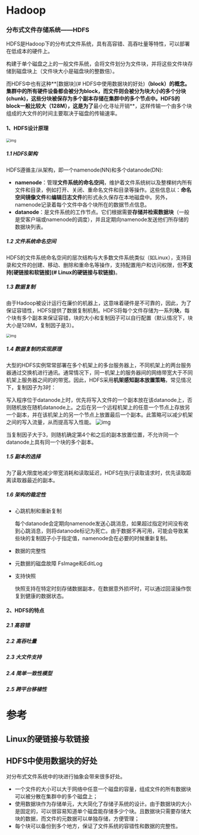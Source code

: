 # Hadoop



### 分布式文件存储系统——HDFS
HDFS是Hadoop下的分布式文件系统，具有高容错、高吞吐量等特性，可以部署在低成本的硬件上。

构建于单个磁盘之上的一般文件系统，会将文件划分为文件块，并将这些文件块存储到磁盘块上（文件块大小是磁盘块的整数倍）。

而HDFS中也有这种**[数据块](# HDFS中使用数据块的好处)**（block）的概念。**集群中的所有硬件设备都会被分为block，而文件则会被分为块大小的多个分块(chunk)，这些分块被保存为多个副本存储在集群中的多个节点中**。HDFS的block一般比较大（128M），这是为了**最小化寻址开销**，这样传输一个由多个块组成的大文件的时间主要取决于磁盘的传输速率。

#### 1、HDFS设计原理
<img src="https://camo.githubusercontent.com/9004fba74875e356ebe692fa949cf5ea888b13ac/68747470733a2f2f67697465652e636f6d2f68656962616979696e672f426967446174612d4e6f7465732f7261772f6d61737465722f70696374757265732f686466736172636869746563747572652e706e67" alt="img" style="zoom:67%;" />

##### 1.1 HDFS架构
HDFS遵循主/从架构，即一个namenode(NN)和多个datanode(DN):

- **namenode**：管理**文件系统的命名空间**，维护着文件系统树以及整棵树内所有文件和目录，例如打开、关闭、重命名文件和目录等操作。这些信息以：**命名空间镜像文件**和**编辑日志文件**的形式永久保存在本地磁盘中。另外，namenode记录着每个文件中各个块所在的数据节点信息。
- **datanode**：是文件系统的工作节点。它们根据需要**存储并检索数据块**（一般是受客户端或namenode的调度），并且定期向namenode发送他们所存储的数据块列表。



##### 1.2 文件系统命名空间

HDFS的文件系统命名空间的层次结构与大多数文件系统类似（如Linux），支持目录和文件的创建、移动、删除和重命名等操作，支持配置用户和访问权限，但**不支持[硬链接和软链接](# Linux的硬链接与软链接)**。



##### 1.3 数据复制

由于Hadoop被设计运行在廉价的机器上，这意味着硬件是不可靠的，因此，为了保证容错性，HDFS提供了数据复制机制。HDFS将每个文件存储为一系列**块**，每个块有多个副本来保证容错，块的大小和复制因子可以自行配置（默认情况下，块大小是128M，复制因子是3）。

<img src="https://camo.githubusercontent.com/51a81b63b3eda1956dfe79ca4523806114e11852/68747470733a2f2f67697465652e636f6d2f68656962616979696e672f426967446174612d4e6f7465732f7261772f6d61737465722f70696374757265732f68646673646174616e6f6465732e706e67" alt="img" style="zoom:67%;" />



##### 1.4 数据复制的实现原理

大型的HDFS实例常常部署在多个机架上的多台服务器上，不同机架上的两台服务器通过交换机进行通讯。通常情况下，同一机架上的服务器间的网络带宽大于不同机架上服务器之间的的带宽。因此，HDFS采用**机架感知副本放置策略**，常见情况下，复制因子为3时：

写入程序位于datanode上时，优先将写入文件的一个副本放在该datanode上，否则随机放在随机datanode上。之后在另一个远程机架上的任意一个节点上存放另一个副本，并在该机架上的另一个节点上放置最后一个副本。此策略可以减少机架之间的写入流量，从而提高写入性能。
![img](https://camo.githubusercontent.com/13a6efeb0f206fb5bceae8b1fbfe5756f70ee0a4/68747470733a2f2f67697465652e636f6d2f68656962616979696e672f426967446174612d4e6f7465732f7261772f6d61737465722f70696374757265732f686466732de69cbae69eb62e706e67)

当复制因子大于3，则随机确定第4个和之后的副本放置位置，不允许同一个datanode上具有同一个块的多个副本。



##### 1.5 副本的选择

为了最大限度地减少带宽消耗和读取延迟，HDFS在执行读取请求时，优先读取距离读取器最近的副本。



##### 1.6 架构的稳定性

- 心跳机制和重新复制

  每个datanode会定期向namenode发送心跳消息，如果超过指定时间没有收到心跳消息，则将datanode标记为死亡。由于数据不再可用，可能会导致某些块的复制因子小于指定值，namenode会在必要的时候重新复制。

- 数据的完整性

  

- 元数据的磁盘故障
  FsImage和EditLog

- 支持快照

  快照支持在特定时刻存储数据副本，在数据意外损坏时，可以通过回滚操作恢复到健康的数据状态。

#### 2、HDFS的特点
##### 2.1 高容错
##### 2.2 高吞吐量
##### 2.3 大文件支持
##### 2.4 简单一致性模型
##### 2.5 跨平台移植性



# 参考

## Linux的硬链接与软链接

## HDFS中使用数据块的好处

对分布式文件系统中的块进行抽象会带来很多好处。

- 一个文件的大小可以大于网络中任意一个磁盘的容量，组成文件的所有数据块可以被分散在集群中的多个磁盘上；
- 使用数据块作为存储单元，大大简化了存储子系统的设计。由于数据块的大小是固定的，可以很容易知道单个磁盘能存储多少个块。且数据块只需要存储大块的数据，而文件的元数据可以单独存储，方便管理；
- 每个块可以备份到多个地方，保证了文件系统的容错性和数据的完整性。